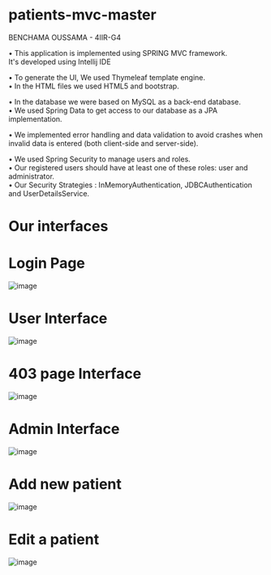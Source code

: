 # patients-mvc-master

BENCHAMA OUSSAMA - 4IIR-G4

•	This application is implemented using SPRING MVC framework.<br />
It's developed using Intellij IDE<br />

•	To generate the UI, We used Thymeleaf template engine.<br />
•    In the HTML files we used HTML5 and bootstrap.<br />

•	In the database we were based on MySQL as a back-end database.<br />
•	We used Spring Data to get access to our database as a JPA implementation.<br />

•	We implemented error handling and data validation to avoid crashes when invalid data is entered (both client-side and server-side).

•	We used Spring Security to manage users and roles.<br />
•	Our registered users should have at least one of these roles: user and administrator.<br />
•  Our Security Strategies : InMemoryAuthentication, JDBCAuthentication and UserDetailsService.
    
# Our interfaces
# Login Page 
![image](https://user-images.githubusercontent.com/104272812/165190044-3a848dc3-9403-467f-adf5-a086fd569017.png)

# User Interface 
![image](https://user-images.githubusercontent.com/104272812/165192180-04db4855-2ba8-4c2c-b929-7cddbb5a8dc0.png)

# 403 page Interface
![image](https://user-images.githubusercontent.com/104272812/165192248-328ec098-0233-4dc2-ae96-710e6cfbfdb9.png)
# Admin Interface 
![image](https://user-images.githubusercontent.com/104272812/165192308-75148d62-af0d-4cb6-92ff-defd97077d81.png)

# Add new patient
![image](https://user-images.githubusercontent.com/104272812/165192330-005ce3b8-3fa0-4b78-b90f-62b168c6ec43.png)

# Edit a patient
![image](https://user-images.githubusercontent.com/104272812/165192367-921e08a0-bcaa-43f8-b476-2e5187063517.png)
